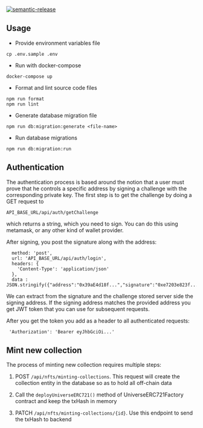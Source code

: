 [![semantic-release](https://img.shields.io/badge/%20%20%F0%9F%93%A6%F0%9F%9A%80-semantic--release-e10079.svg)](https://github.com/semantic-release/semantic-release)

## Usage

* Provide environment variables file
```shell script
cp .env.sample .env
```

* Run with docker-compose
```shell script
docker-compose up
```

* Format and lint source code files
```shell script
npm run format
npm run lint
```

* Generate database migration file
```shell script
npm run db:migration:generate <file-name>
```

* Run database migrations
```shell script
npm run db:migration:run
```


## Authentication
The authentication process is based around the notion that a user must prove that he controls a specific address by signing a challenge with the corresponding private key. The first step is to get the challenge by doing a GET request to
```shell script
API_BASE_URL/api/auth/getChallenge
```
which returns a string, which you need to sign. You can do this using metamask, or any other kind of wallet provider.

After signing, you post the signature along with the address:
```shell script
  method: 'post',
  url: 'API_BASE_URL/api/auth/login',
  headers: {
    'Content-Type': 'application/json'
  },
  data : JSON.stringify({"address":"0x39aE4d18f...","signature":"0xe7203e823f..."});
```

We can extract from the signature and the challenge stored server side the signing address. If the signing address matches the provided address you get JWT token that you can use for subsequent requests.

After you get the token you add as a header to all authenticated requests:
```shell script
 'Authorization': 'Bearer eyJhbGciOi...'
```

## Mint new collection

The process of minting new collection requires multiple steps:

1. POST `/api/nfts/minting-collections`. This request will create the collection entity in the database so as to hold all off-chain data
   
2. Call the `deployUniverseERC721()` method of UniverseERC721Factory contract and keep the txHash in memory

3. PATCH `/api/nfts/minting-collections/{id}`. Use this endpoint to send the txHash to backend